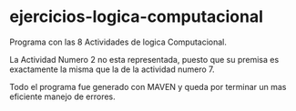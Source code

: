 # ejercicios-logica-computacional
Programa con las 8 Actividades de logica Computacional.

La Actividad Numero 2 no esta representada, puesto que su premisa es exactamente la misma que la de la actividad numero 7.

Todo el programa fue generado con MAVEN y queda por terminar un mas eficiente manejo de errores.
